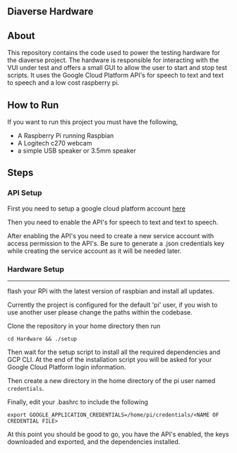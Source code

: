Diaverse Hardware
---
## About 
This repository contains the code used to power the testing hardware for the diaverse project. The hardware is responsible for interacting with the VUI under test and offers a small GUI to allow the user to start and stop test scripts. It uses the 
Google Cloud Platform API's for speech to text and text to speech and a low cost raspberry pi.  

## How to Run
   If you want to run this project you must have the following, 
+ A Raspberry Pi running Raspbian
+ A Logitech c270 webcam
+ a simple USB speaker or 3.5mm speaker


## Steps 

### API Setup


First you need to setup a google cloud platform account [here](https://cloud.google.com/)
 
Then you need to enable the API's for speech to text and text to speech.
 
After enabling the API's you need to create a new service account with access permission to the API's. 
Be sure to generate a .json credentials key while creating the service account as it will be needed later.  


### Hardware Setup
 
 --- 
 flash your RPi with the latest version of raspbian and install all updates. 

 Currently the project is configured for the default 'pi' user, if you wish to use another user please change 
 the paths within the codebase. 
 
 

Clone the repository in your home directory then run 

`cd Hardware && ./setup`

Then wait for the setup script to install all the required dependencies and GCP CLI. At the end of the installation script
you will be asked for your Google Cloud Platform login information. 


Then create a new directory in the home directory of the pi user named `credentials`.


Finally, edit your .bashrc to include the following 

`export GOOGLE_APPLICATION_CREDENTIALS=/home/pi/credentials/<NAME OF CREDENTIAL FILE>`


At this point you should be good to go, you have the API's enabled, the keys downloaded and exported, and the dependencies installed.  